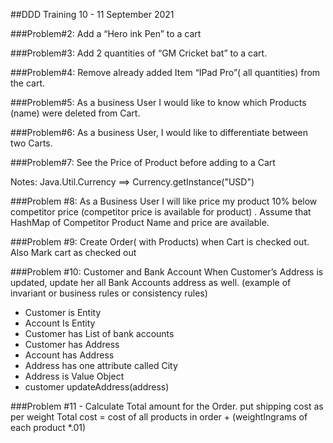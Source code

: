 ##DDD Training 10 - 11 September 2021

###Problem#2: 
Add a “Hero ink Pen” to a cart

###Problem#3: 
Add 2 quantities of “GM Cricket bat” to a cart.

###Problem#4: 
Remove already added Item “IPad Pro”( all quantities) from the cart.

###Problem#5: 
As a business User I would like to know which Products (name) were deleted from Cart.

###Problem#6: 
As a business User, I would like to differentiate between two Carts.

###Problem#7: 
See the Price of Product before adding to a Cart

Notes: Java.Util.Currency ==> Currency.getInstance("USD")

###Problem #8:
As a Business User I will like price my product 10% below competitor price (competitor price is available for product) . 
Assume that HashMap of Competitor Product Name and price are available.

###Problem #9:
Create Order( with Products) when Cart is checked out. Also Mark cart as checked out 

###Problem #10: Customer and Bank Account
When Customer’s Address is updated, update her all Bank Accounts address as well. (example of invariant or business rules or consistency rules)
- Customer is Entity
- Account Is Entity
- Customer has List of bank accounts
- Customer has Address
- Account has Address
- Address has one attribute called City
- Address is Value Object
- customer updateAddress(address)

###Problem #11 - Calculate Total amount for the Order.  put shipping cost as per weight
Total cost = cost of all products in order + (weightIngrams of each product *.01)